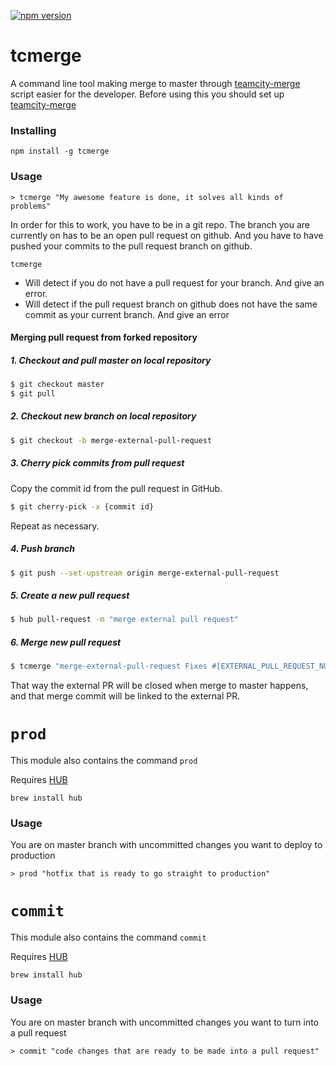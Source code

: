 [![npm version](https://badge.fury.io/js/tcmerge.svg)](http://badge.fury.io/js/tcmerge)
# tcmerge
A command line tool making merge to master through [teamcity-merge](https://github.com/e-conomic/teamcity-merge)
script easier for the developer. Before using this you should set up [teamcity-merge](https://github.com/e-conomic/teamcity-merge)

### Installing
```
npm install -g tcmerge
```

### Usage
```
> tcmerge "My awesome feature is done, it solves all kinds of problems"
```

In order for this to work, you have to be in a git repo. The branch you are currently on has to be an open pull request
on github. And you have to have pushed your commits to the pull request branch on github.

`tcmerge`
- Will detect if you do not have a pull request for your branch. And give an error.
- Will detect if the pull request branch on github does not have the same commit as your current branch. And give an error

#### Merging pull request from forked repository
##### 1. Checkout and pull master on local repository
``` bash
$ git checkout master
$ git pull
```

##### 2. Checkout new branch on local repository
``` bash
$ git checkout -b merge-external-pull-request
```

##### 3. Cherry pick commits from pull request
Copy the commit id from the pull request in GitHub.

``` bash
$ git cherry-pick -x {commit id}
```

Repeat as necessary.

##### 4. Push branch
``` bash
$ git push --set-upstream origin merge-external-pull-request
```

##### 5. Create a new pull request
``` bash
$ hub pull-request -m "merge external pull request"
```

##### 6. Merge new pull request
``` bash
$ tcmerge "merge-external-pull-request Fixes #[EXTERNAL_PULL_REQUEST_NUMBER]"
```

That way the external PR will be closed when merge to master happens, and that merge commit will be linked to the external PR.

# `prod`

This module also contains the command `prod`

Requires [HUB](https://hub.github.com/)

`brew install hub`

### Usage

You are on master branch with uncommitted changes you want to deploy to production

```
> prod "hotfix that is ready to go straight to production"
```

# `commit`

This module also contains the command `commit`

Requires [HUB](https://hub.github.com/)

`brew install hub`

### Usage

You are on master branch with uncommitted changes you want to turn into a pull request

```
> commit "code changes that are ready to be made into a pull request"
```

